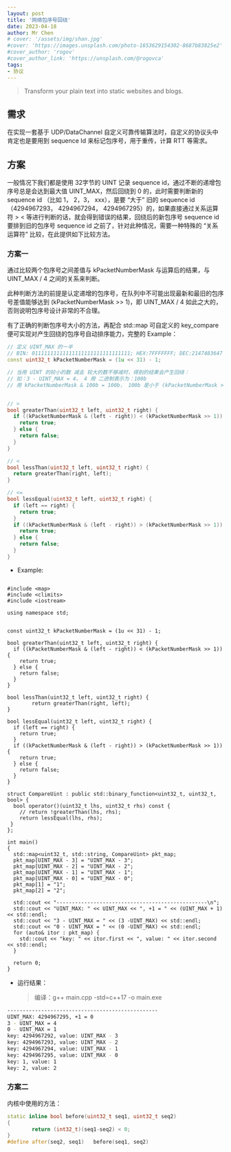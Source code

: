```yaml
---
layout: post
title: '网络包序号回绕'
date: 2023-04-18
author: Mr Chen
# cover: '/assets/img/shan.jpg'
#cover: 'https://images.unsplash.com/photo-1653629154302-8687b83825e2'
#cover_author: 'rogov'
#cover_author_link: 'https://unsplash.com/@rogovca'
tags: 
- 协议
---
```


> Transform your plain text into static websites and blogs.

## 需求

在实现一套基于 UDP/DataChannel 自定义可靠传输算法时，自定义的协议头中肯定也是要用到 sequence Id 来标记包序号，用于重传，计算 RTT 等需求。


## 方案

一般情况下我们都是使用 32字节的 UINT 记录 sequence id，通过不断的递增包序号总是会达到最大值 UINT_MAX，然后回绕到 0 的，此时需要判断新的 sequence id （比如 1， 2，3， xxx），是要 “大于” 旧的 sequence id （4294967293， 4294967294， 4294967295）的，如果直接通过关系运算符  >  < 等进行判断的话，就会得到错误的结果，回绕后的新包序号 sequence id 要排到旧的包序号 sequence id 之前了，针对此种情况，需要一种特殊的 “关系运算符” 比较，在此提供如下比较方法。

### 方案一

通过比较两个包序号之间差值与 kPacketNumberMask 与运算后的结果，与 UINT_MAX / 4 之间的关系来判断。

此种判断方法的前提是认定递增的包序号，在队列中不可能出现最新和最旧的包序号差值能够达到 (kPacketNumberMask >> 1)，即 UINT_MAX / 4 如此之大的，否则说明包序号设计非常的不合理。

有了正确的判断包序号大小的方法，再配合 std::map 可自定义的 key_compare 便可实现对产生回绕的包序号自动排序能力，完整的 Example：

~~~cpp
// 定义 UINT_MAX 的一半
// BIN: 01111111111111111111111111111111; HEX:7FFFFFFF; DEC:2147483647
const uint32_t kPacketNumberMask = (1u << 31) - 1; 

// 当用 UINT 的较小的数 减去 较大的数不够减时，得到的结果会产生回绕：
// 如：3 - UINT_MAX = 4， 4 用 二进制表示为：100b
// 用 kPacketNumberMask & 100b = 100b， 100b 是小于 (kPacketNumberMask >> 1) 的，结果为 true；


// >
bool greaterThan(uint32_t left, uint32_t right) {
  if ((kPacketNumberMask & (left - right)) < (kPacketNumberMask >> 1)) {
    return true;
  } else {
    return false;
  }
}

// <
bool lessThan(uint32_t left, uint32_t right) {
  return greaterThan(right, left);
}

// <=
bool lessEqual(uint32_t left, uint32_t right) {
  if (left == right) {
    return true;
  }
  if ((kPacketNumberMask & (left - right)) > (kPacketNumberMask >> 1)) {
    return true;
  } else {
    return false;
  }
}

~~~


- Example:

~~~c++​

#include <map>
#include <climits>
#include <iostream>

using namespace std;


const uint32_t kPacketNumberMask = (1u << 31) - 1;

bool greaterThan(uint32_t left, uint32_t right) {
  if ((kPacketNumberMask & (left - right)) < (kPacketNumberMask >> 1)) {
    return true;
  } else {
    return false;
  }
}

bool lessThan(uint32_t left, uint32_t right) {
        return greaterThan(right, left);
}

bool lessEqual(uint32_t left, uint32_t right) {
  if (left == right) {
    return true;
  }
  if ((kPacketNumberMask & (left - right)) > (kPacketNumberMask >> 1)) {
    return true;
  } else {
    return false;
  }
}

struct CompareUint : public std::binary_function<uint32_t, uint32_t, bool> {
  bool operator()(uint32_t lhs, uint32_t rhs) const {
    // return !greaterThan(lhs, rhs);
    return lessEqual(lhs, rhs);
 }
};

int main()
{
  std::map<uint32_t, std::string, CompareUint> pkt_map;
  pkt_map[UINT_MAX - 3] = "UINT_MAX - 3";
  pkt_map[UINT_MAX - 2] = "UINT_MAX - 2";
  pkt_map[UINT_MAX - 1] = "UINT_MAX - 1";
  pkt_map[UINT_MAX - 0] = "UINT_MAX - 0";
  pkt_map[1] = "1";
  pkt_map[2] = "2";

  std::cout << "-------------------------------------------------\n";
  std::cout << "UINT_MAX: " << UINT_MAX << ", +1 = " << (UINT_MAX + 1) << std::endl;
  std::cout << "3 - UINT_MAX = " << (3 -UINT_MAX) << std::endl;
  std::cout << "0 - UINT_MAX = " << (0 -UINT_MAX) << std::endl;
  for (auto& itor : pkt_map) {
    std::cout << "key: " << itor.first << ", value: " << itor.second << std::endl;
  }

  return 0;
}
~~~


- 运行结果：

  > 编译：g++  main.cpp -std=c++17  -o main.exe

~~~bash
-------------------------------------------------
UINT_MAX: 4294967295, +1 = 0
3 - UINT_MAX = 4
0 - UINT_MAX = 1
key: 4294967292, value: UINT_MAX - 3
key: 4294967293, value: UINT_MAX - 2
key: 4294967294, value: UINT_MAX - 1
key: 4294967295, value: UINT_MAX - 0
key: 1, value: 1
key: 2, value: 2
~~~

### 方案二
内核中使用的方法：

~~~cpp
static inline bool before(uint32_t seq1, uint32_t seq2)
{
        return (int32_t)(seq1-seq2) < 0;
}
#define after(seq2, seq1)   before(seq1, seq2)
~~~
